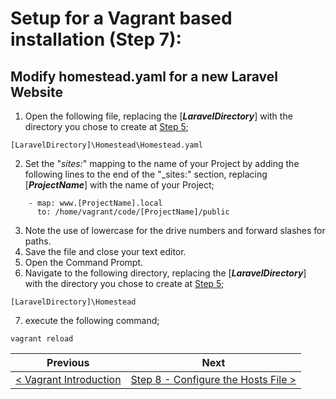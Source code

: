 # Setup for a Vagrant based installation (Step 7):

## Modify homestead.yaml for a new Laravel Website

1. Open the following file, replacing the [**_LaravelDirectory_**] with the directory you chose to create at [Step 5](vagrant-5.md);
  
```
[LaravelDirectory]\Homestead\Homestead.yaml
```

2. Set the "_sites:_" mapping to the name of your Project by adding the following lines to the end of the "_sites:" section, replacing [**_ProjectName_**] with the name of your Project;

```
    - map: www.[ProjectName].local
      to: /home/vagrant/code/[ProjectName]/public
```

3. Note the use of lowercase for the drive numbers and forward slashes for paths.
4. Save the file and close your text editor.
5. Open the Command Prompt.
6. Navigate to the following directory, replacing the [**_LaravelDirectory_**] with the directory you chose to create at [Step 5](vagrant-5.md);
  
```
[LaravelDirectory]\Homestead
```
7. execute the following command;

```
vagrant reload
```

| Previous | Next |
| -------- | ---- |
| [< Vagrant Introduction](vagrant-intro.md) | [Step 8 - Configure the Hosts File >](vagrant-8.md) |